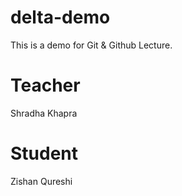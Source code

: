 # delta-demo
This is a demo for Git &amp; Github Lecture.

# Teacher
Shradha Khapra

# Student
Zishan Qureshi